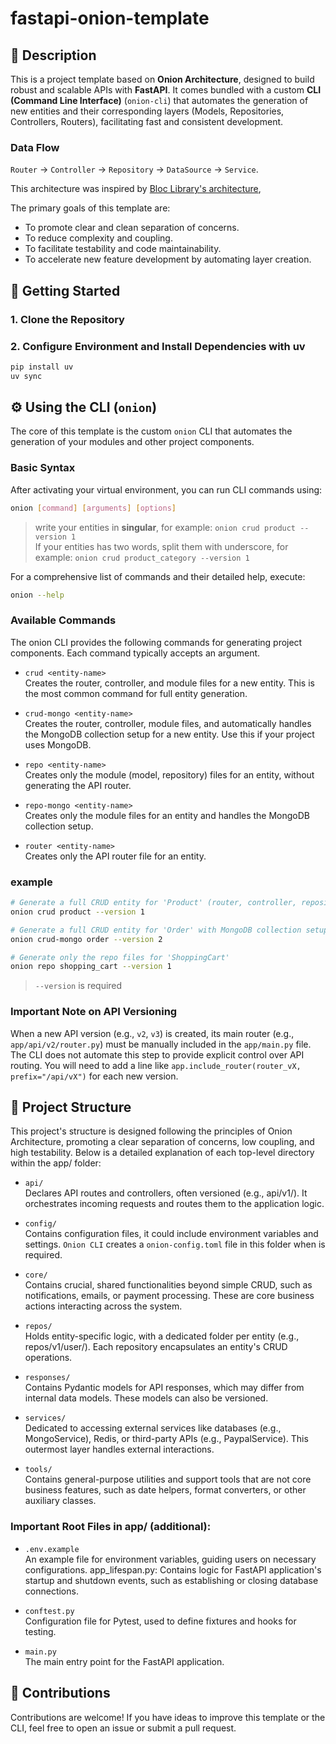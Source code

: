 # fastapi-onion-template

## 📄 Description

This is a project template based on **Onion Architecture**, designed to build robust and scalable APIs with **FastAPI**. It comes bundled with a custom **CLI (Command Line Interface)** (`onion-cli`) that automates the generation of new entities and their corresponding layers (Models, Repositories, Controllers, Routers), facilitating fast and consistent development.

### Data Flow   
`Router` → `Controller` → `Repository` → `DataSource` → `Service`.

This architecture was inspired by [Bloc Library's architecture](https://bloclibrary.dev/architecture/),

The primary goals of this template are:
* To promote clear and clean separation of concerns.
* To reduce complexity and coupling.
* To facilitate testability and code maintainability.
* To accelerate new feature development by automating layer creation.

## 🚀 Getting Started

### 1. Clone the Repository

### 2. Configure Environment and Install Dependencies with uv
```bash
pip install uv
uv sync
```

## ⚙️ Using the CLI (`onion`)
The core of this template is the custom `onion` CLI that automates the generation of your modules and other project components.

### Basic Syntax
After activating your virtual environment, you can run CLI commands using:
```bash
onion [command] [arguments] [options]
```
> write your entities in **singular**, for example: `onion crud product --version 1`  
> If your entities has two words, split them with underscore, for example: `onion crud product_category --version 1`

For a comprehensive list of commands and their detailed help, execute:

```bash
onion --help
```

### Available Commands
The onion CLI provides the following commands for generating project components. Each command typically accepts an <entity-name> argument.

- `crud <entity-name>`  
Creates the router, controller, and module files for a new entity. This is the most common command for full entity generation.

- `crud-mongo <entity-name>`  
Creates the router, controller, module files, and automatically handles the MongoDB collection setup for a new entity. Use this if your project uses MongoDB.

- `repo <entity-name>`  
Creates only the module (model, repository) files for an entity, without generating the API router.

- `repo-mongo <entity-name>`  
Creates only the module files for an entity and handles the MongoDB collection setup.

- `router <entity-name>`  
Creates only the API router file for an entity.

### example 
```bash
# Generate a full CRUD entity for 'Product' (router, controller, repository)
onion crud product --version 1

# Generate a full CRUD entity for 'Order' with MongoDB collection setup
onion crud-mongo order --version 2

# Generate only the repo files for 'ShoppingCart'
onion repo shopping_cart --version 1
```
> `--version` is required

### Important Note on API Versioning
When a new API version (e.g., `v2`, `v3`) is created, its main router (e.g., `app/api/v2/router.py`) must be manually included in the `app/main.py` file. The CLI does not automate this step to provide explicit control over API routing. You will need to add a line like `app.include_router(router_vX, prefix="/api/vX")` for each new version.
## 📁 Project Structure
This project's structure is designed following the principles of Onion Architecture, promoting a clear separation of concerns, low coupling, and high testability. Below is a detailed explanation of each top-level directory within the app/ folder:

- `api/`  
Declares API routes and controllers, often versioned (e.g., api/v1/). It orchestrates incoming requests and routes them to the application logic.

- `config/`  
Contains configuration files, it could include environment variables and settings. `Onion CLI` creates a `onion-config.toml` file in this folder when is required.


- `core/`  
Contains crucial, shared functionalities beyond simple CRUD, such as notifications, emails, or payment processing. These are core business actions interacting across the system.

- `repos/`  
Holds entity-specific logic, with a dedicated folder per entity (e.g., repos/v1/user/). Each repository encapsulates an entity's CRUD operations.

- `responses/`  
Contains Pydantic models for API responses, which may differ from internal data models. These models can also be versioned.

- `services/`  
Dedicated to accessing external services like databases (e.g., MongoService), Redis, or third-party APIs (e.g., PaypalService). This outermost layer handles external interactions.

- `tools/`  
Contains general-purpose utilities and support tools that are not core business features, such as date helpers, format converters, or other auxiliary classes.

### Important Root Files in app/ (additional):

- `.env.example`  
An example file for environment variables, guiding users on necessary configurations.
app_lifespan.py: Contains logic for FastAPI application's startup and shutdown events, such as establishing or closing database connections.

- `conftest.py`  
Configuration file for Pytest, used to define fixtures and hooks for testing.

- `main.py`  
The main entry point for the FastAPI application.
## 🤝 Contributions
Contributions are welcome! If you have ideas to improve this template or the CLI, feel free to open an issue or submit a pull request.